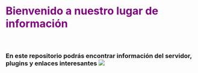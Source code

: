 <h1 style="color: purple;">Bienvenido a nuestro lugar de información</h1>
<br>
<h3>En este repositorio podrás encontrar información del servidor, plugins y enlaces interesantes
  
<img src="https://imgur.com/undefined">
